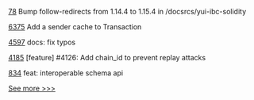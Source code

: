 
[78](https://github.com/hyperledger-labs/yui-docs/pull/78) Bump follow-redirects from 1.14.4 to 1.15.4 in /docsrcs/yui-ibc-solidity

[6375](https://github.com/hyperledger/besu/pull/6375) Add a sender cache to Transaction

[4597](https://github.com/hyperledger/fabric/pull/4597) docs: fix typos

[4185](https://github.com/hyperledger/iroha/pull/4185) [feature] #4126: Add chain_id to prevent replay attacks

[834](https://github.com/hyperledger-labs/open-enterprise-agent/pull/834) feat: interoperable schema api


[See more >>>](https://start-here.hyperledger.org/pull-requests)
